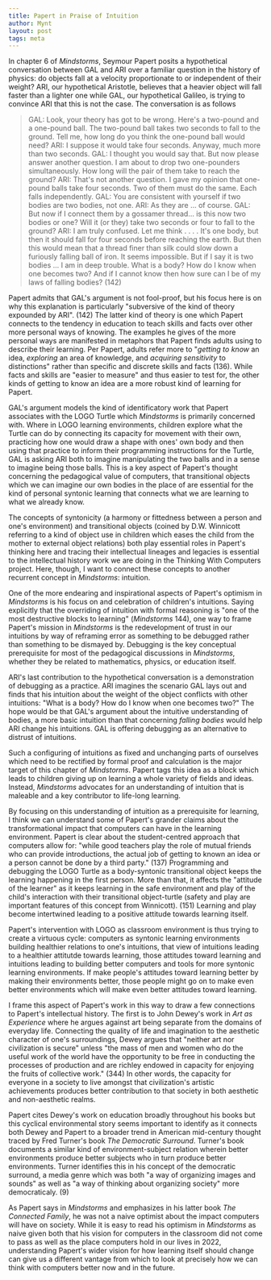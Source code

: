 ```yaml
---
title: Papert in Praise of Intuition
author: Mynt
layout: post
tags: meta
---
```

In chapter 6 of *Mindstorms*, Seymour Papert posits a hypothetical conversation between GAL and ARI over a familiar question in the history of physics: do objects fall at a velocity proportionate to or independent of their weight? ARI, our hypothetical Aristotle, believes that a heavier object will fall faster than a lighter one while GAL, our hypothetical Galileo, is trying to convince ARI that this is not the case. The conversation is as follows

> GAL: Look, your theory has got to be wrong. Here's a two-pound and a one-pound ball. The two-pound ball takes two seconds to fall to the ground. Tell me, how long do you think the one-pound ball would need?
> ARI: I suppose it would take four seconds. Anyway, much more than two seconds.
> GAL: I thought you would say that. But now please answer another question. I am about to drop two one-pounders simultaneously. How long will the pair of them take to reach the ground?
> ARI: That's not another question. I gave my opinion that one-pound balls take four seconds. Two of them must do the same. Each falls independently.
> GAL: You are consistent with yourself if two bodies are two bodies, not one.
> ARI: As they are ... of course.
> GAL: But now if I connect them by a gossamer thread... is this now two bodies or one? Will it (or they) take two seconds or four to fall to the ground?
> ARI: I am truly confused. Let me think . . . . It's one body, but then it should fall for four seconds before reaching the earth. But then this would mean that a thread finer than silk could slow down a furiously falling ball of iron. It seems impossible. But if I say it is two bodies ... I am in deep trouble. What is a body? How do I know when one becomes two? And if I cannot know then how sure can I be of my laws of falling bodies? (142)

Papert admits that GAL's argument is not fool-proof, but his focus here is on why this explanation is particularly "subversive of the kind of theory expounded by ARI". (142) The latter kind of theory is one which Papert connects to the tendency in education to teach skills and facts over other more personal ways of knowing. The examples he gives of the more personal ways are manifested in metaphors that Papert finds adults using to describe their learning. Per Papert, adults refer more to "*getting to know* an idea, *exploring* an area of knowledge, and *acquiring sensitivity* to distinctions" rather than specific and discrete skills and facts (136). While facts and skills are "easier to measure" and thus easier to test for, the other kinds of getting to know an idea are a more robust kind of learning for Papert. 

GAL's argument models the kind of identificatory work that Papert associates with the LOGO Turtle which *Mindstorms* is primarily concerned with. Where in LOGO learning environments, children explore what the Turtle can do by connecting its capacity for movement with their own, practicing how one would draw a shape with ones' own body and then using that practice to inform their programming instructions for the Turtle, GAL is asking ARI both to imagine manipulating the two balls and in a sense to imagine being those balls. This is a key aspect of Papert's thought concerning the pedagogical value of computers, that transitional objects which we can imagine our own bodies in the place of are essential for the kind of personal syntonic learning that connects what we are learning to what we already know. 

The concepts of syntonicity (a harmony or fittedness between a person and one's environment) and transitional objects (coined by D.W. Winnicott referring to a kind of object use in children which eases the child from the mother to external object relations) both play essential roles in Papert's thinking here and tracing their intellectual lineages and legacies is essential to the intellectual history work we are doing in the Thinking With Computers project. Here, though, I want to connect these concepts to another recurrent concept in *Mindstorms*: intuition.

One of the more endearing and inspirational aspects of Papert's optimism in *Mindstorms* is his focus on and celebration of children's intuitions. Saying explicitly that the overriding of intuition with formal reasoning is "one of the most destructive blocks to learning" (*Mindstorms* 144), one way to frame Papert's mission in *Mindstorms* is the redevelopment of trust in our intuitions by way of reframing error as something to be debugged rather than something to be dismayed by. Debugging is the key conceptual prerequisite for most of the pedagogical discussions in *Mindstorms*, whether they be related to mathematics, physics, or education itself. 

ARI's last contribution to the hypothetical conversation is a demonstration of debugging as a practice.  ARI imagines the scenario GAL lays out and finds that his intuition about the weight of the object conflicts with other intuitions: "What is a body? How do I know when one becomes two?" The hope would be that GAL's argument about the intuitive understanding of bodies, a more basic intuition than that concerning *falling bodies* would help ARI change his intuitions. GAL is offering debugging as an alternative to distrust of intuitions. 

Such a configuring of intuitions as fixed and unchanging parts of ourselves which need to be rectified by formal proof and calculation is the major target of this chapter of *Mindstorms*. Papert tags this idea as a block which leads to children giving up on learning a whole variety of fields and ideas. Instead, *Mindstorms* advocates for an understanding of intuition that is maleable and a key contributor to life-long learning. 

By focusing on this understanding of intuition as a prerequisite for learning, I think we can understand some of Papert's grander claims about the transformational impact that computers can have in the learning environment. Papert is clear about the student-centred approach that computers allow for: "while good teachers play the role of mutual friends who can provide introductions, the actual job of getting to known an idea or a person cannot be done by a third party." (137) Programming and debugging the LOGO Turtle as a body-syntonic transitional object keeps the learning happening in the first person. More than that, it affects the "attitude of the learner" as it keeps learning in the safe environment and play of the child's interaction with their transitional object-turtle (safety and play are important features of this concept from Winnicott). (151) Learning and play become intertwined leading to a positive attitude towards learning itself. 

Papert's intervention with LOGO as classroom environment is thus trying to create a virtuous cycle: computers as syntonic learning environments building healthier relations to one's intuitions, that view of intuitions leading to a healthier attitutde towards learning, those attitudes toward learning and intuitions leading to building better computers and tools for more syntonic learning environments. If make people's attitudes toward learning better by making their environments better, those people might go on to make even better environments which will make even better attitudes toward learning. 

I frame this aspect of Papert's work in this way to draw a few connections to Papert's intellectual history. The first is to John Dewey's work in *Art as Experience* where he argues against art being separate from the domains of everyday life. Connecting the quality of life and imagination to the aesthetic character of one's surroundings, Dewey argues that "neither art nor civilization is secure" unless "the mass of men and women who do the useful work of the world have the opportunity to be free in conducting the processes of production and are richley endowed in capacity for enjoying the fruits of collective work." (344) In other words, the capacity for everyone in a society to live amongst that civilization's artistic achievements produces better contribution to that society in both aesthetic and non-aesthetic realms. 

Papert cites Dewey's work on education broadly throughout his books but this cyclical environmental story seems important to identify as it connects both Dewey and Papert to a broader trend in American mid-century thought traced by Fred Turner's book *The Democratic Surround*. Turner's book documents a similar kind of environment-subject relation wherein better environments produce better subjects who in turn produce better environments. Turner identifies this in his concept of the democratic surround, a media genre which was both "a way of organizing images and sounds" as well as "a way of thinking about organizing society" more democraticaly. (9)

As Papert says in *Mindstorms* and emphasizes in his latter book *The Connected Family*, he was not a naive optimist about the impact computers will have on society. While it is easy to read his optimism in *Mindstorms* as naive given both that his vision for computers in the classroom did not come to pass as well as the place computers hold in our lives in 2022, understanding Papert's wider vision for how learning itself should change can give us a different vantage from which to look at precisely how we can think with computers better now and in the future. 
